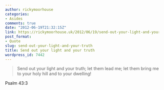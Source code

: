 ```yaml
---
author: rickymoorhouse
categories:
- Asides
comments: true
date: "2012-06-19T21:32:15Z"
link: https://rickymoorhouse.uk/2012/06/19/send-out-your-light-and-your-truth/
post_format:
- Quote
slug: send-out-your-light-and-your-truth
title: Send out your light and your truth
wordpress_id: 7442
---
```


<blockquote>Send out your light and your truth; let them lead me; let them bring me to your holy hill and to your dwelling!</blockquote>


Psalm 43:3

